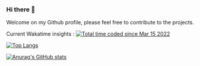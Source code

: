 ### Hi there 👋

Welcome on my Github profile, please feel free to contribute to the projects.

Current Wakatime insights : <a href="https://wakatime.com/@7d0c0074-b835-4cde-ac43-e3b00b5701b1"><img src="https://wakatime.com/badge/user/7d0c0074-b835-4cde-ac43-e3b00b5701b1.svg" alt="Total time coded since Mar 15 2022" /></a>

<a target="_blank" rel="noopener noreferrer" href="https://camo.githubusercontent.com/65da1878d5bfb9081eb6dbcf16de09bb4ca79869632a75427b8823ef41cca174/68747470733a2f2f6769746875622d726561646d652d73746174732e76657263656c2e6170702f6170692f746f702d6c616e67732f3f757365726e616d653d6b65764173303037267468656d653d62656172266c61796f75743d636f6d70616374"><img src="https://camo.githubusercontent.com/65da1878d5bfb9081eb6dbcf16de09bb4ca79869632a75427b8823ef41cca174/68747470733a2f2f6769746875622d726561646d652d73746174732e76657263656c2e6170702f6170692f746f702d6c616e67732f3f757365726e616d653d6b65764173303037267468656d653d62656172266c61796f75743d636f6d70616374" alt="Top Langs" data-canonical-src="https://github-readme-stats.vercel.app/api/top-langs/?username=Louis_ty&amp;theme=bear&amp;layout=compact" style="max-width: 100%;"></a>

[![Anurag's GitHub stats](https://github-readme-stats.vercel.app/api?username=Louis_ty)](https://github.com/anuraghazra/github-readme-stats)
